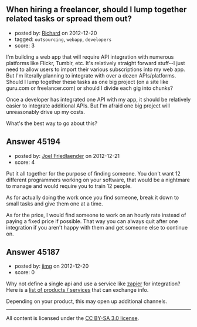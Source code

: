 ## When hiring a freelancer, should I lump together related tasks or spread them out?

- posted by: [Richard](https://stackexchange.com/users/-1/17832-richard) on 2012-12-20
- tagged: `outsourcing`, `webapp`, `developers`
- score: 3

I'm building a web app that will require API integration with numerous platforms like Flickr, Tumblr, etc. It's relatively straight forward stuff--I just need to allow users to import their various subscriptions into my web app. But I'm literally planning to integrate with over a dozen APIs/platforms. Should I lump together these tasks as one big project (on a site like guru.com or freelancer.com) or should I divide each gig into chunks?

Once a developer has integrated one API with my app, it should be relatively easier to integrate additional APIs. But I'm afraid one big project will unreasonably drive up my costs.

What's the best way to go about this?


## Answer 45194

- posted by: [Joel Friedlaender](https://stackexchange.com/users/-1/5543-joel-friedlaender) on 2012-12-21
- score: 4

Put it all together for the purpose of finding someone.  You don't want 12 different programmers working on your software, that would be a nightmare to manage and would require you to train 12 people.

As for actually doing the work once you find someone, break it down to small tasks and give them one at a time.

As for the price, I would find someone to work on an hourly rate instead of paying a fixed price if possible.  That way you can always quit after one integration if you aren't happy with them and get someone else to continue on.


## Answer 45187

- posted by: [jimg](https://stackexchange.com/users/-1/2380-jimg) on 2012-12-20
- score: 0

<p>Why not define a single api and use a service like <a href="https://zapier.com/developer/scripting/" rel="nofollow">zapier</a> for integration? Here is a <a href="https://zapier.com/zapbook/" rel="nofollow">list of products / services</a> that can exchange info.</p>

<p>Depending on your product, this may open up additional channels.</p>




---

All content is licensed under the [CC BY-SA 3.0 license](https://creativecommons.org/licenses/by-sa/3.0/).

